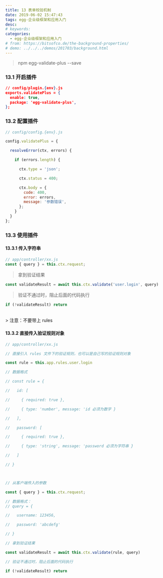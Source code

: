 ```yaml
---
title: 13 表单校验机制
date: 2019-06-02 15:47:43
tags: egg-企业级框架和应用入门
desc: 
# keywords: 
categories:
  - egg-企业级框架和应用入门
# from: https://bitsofco.de/the-background-properties/
# demo: ../../../demos/201703/background.html
---
```


> npm egg-validate-plus --save


### [](https://github.com/temool/egg-validate-plus#%E5%BC%80%E5%90%AF%E6%8F%92%E4%BB%B6)13.1 开启插件


```json
// config/plugin.{env}.js
exports.validatePlus = {
  enable: true,
  package: 'egg-validate-plus',
};
```
<!--more-->

### [](https://github.com/temool/egg-validate-plus#%E9%85%8D%E7%BD%AE%E6%8F%92%E4%BB%B6)13.2 配置插件

```javascript
// config/config.{env}.js

config.validatePlus = {

  resolveError(ctx, errors) {

    if (errors.length) {

      ctx.type = 'json';

      ctx.status = 400;

      ctx.body = {
        code: 400,
        error: errors,
        message: '参数错误',
      };
    }
  }
};
```


<a name="T95zz"></a>
### [](https://github.com/temool/egg-validate-plus#%E4%BD%BF%E7%94%A8%E6%8F%92%E4%BB%B6)13.3 使用插件
<a name="9VIBt"></a>
#### [](https://github.com/temool/egg-validate-plus#1%E4%BC%A0%E5%85%A5%E5%AD%97%E7%AC%A6%E4%B8%B2)13.3.1 传入字符串

```javascript
// app/controller/xx.js
const { query } = this.ctx.request;
```

> 拿到验证结果


```javascript
const validateResult = await this.ctx.validate('user.login', query)
```

> 验证不通过时，阻止后面的代码执行


```javascript
if (!validateResult) return
```
<br />
> 注意：不要带上 rules


<a name="4gg0X"></a>
#### [](https://github.com/temool/egg-validate-plus#2%E7%9B%B4%E6%8E%A5%E4%BC%A0%E5%85%A5%E9%AA%8C%E8%AF%81%E8%A7%84%E5%88%99%E5%AF%B9%E8%B1%A1)13.3.2 直接传入验证规则对象

```javascript
// app/controller/xx.js

// 直接引入 rules 文件下的验证规则，也可以是自己写的验证规则对象

const rule = this.app.rules.user.login

// 数据格式

// const rule = {

//   id: [

//     { required: true },

//     { type: 'number', message: 'id 必须为数字 }

//   ],

//   password: [

//     { required: true },

//     { type: 'string', message: 'password 必须为字符串 }

//   ]

// }



// 从客户端传入的参数

const { query } = this.ctx.request;

// 数据格式：
// query = {

//   username: 123456,

//   password: 'abcdefg'

// }

// 拿到验证结果

const validateResult = await this.ctx.validate(rule, query)

// 验证不通过时，阻止后面的代码执行

if (!validateResult) return
```


